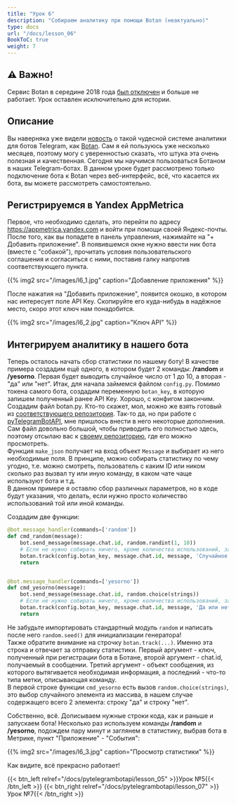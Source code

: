 ```yaml
---
title: "Урок 6"
description: "Собираем аналитику при помощи Botan (неактуально)"
type: docs
url: "/docs/lesson_06"
BookToC: true
weight: 7
---
```


## ⚠️ Важно!
Сервис Botan в середине 2018 года [был отключен](https://github.com/botanio/sdk) и больше не работает. Урок оставлен исключительно для истории.

## Описание
Вы наверняка уже видели [новость](https://vk.com/wall-90229462_2725) о такой чудесной системе аналитики для ботов Telegram, как [Botan](https://github.com/botanio/sdk). Сам я ей пользуюсь уже несколько месяцев, поэтому могу с уверенностью сказать, что штука эта очень полезная и качественная. Сегодня мы научимся пользоваться Ботаном в наших Telegram-ботах. В данном уроке будет рассмотрено только подключение бота к Botan через веб-интерфейс, всё, что касается их бота, вы можете рассмотреть самостоятельно.

## Регистрируемся в Yandex AppMetrica

Первое, что необходимо сделать, это перейти по адресу https://appmetrica.yandex.com и войти при помощи своей Яндекс-почты. После того, как вы попадете в панель управления, нажимайте на "+ Добавить приложение". В появившемся окне нужно ввести ник бота (вместе с "собакой"), прочитать условия пользовательского соглашения и согласиться с ними, поставив галку напротив соответствующего пункта.

{{% img2 src="/images/l6_1.jpg" caption="Добавление приложения" %}}

После нажатия на "Добавить приложение", появится окошко, в котором нас интересует поле API Key. Скопируйте его куда-нибудь в надёжное место, скоро этот ключ нам понадобится.

{{% img2 src="/images/l6_2.jpg" caption="Ключ API" %}}

## Интегрируем аналитику в нашего бота

Теперь осталось начать сбор статистики по нашему боту! В качестве примера создадим ещё одного, в котором будет 2 команды: **/random** и **/yesorno**. Первая будет выводить случайное число от 1 до 10, а вторая - "да" или "нет".
Итак, для начала займемся файлом `config.py`. Помимо токена самого бота, создадим переменную `botan_key`, в которую запишем полученный ранее API Key.
Хорошо, с конфигом закончим. Создадим файл botan.py. Кто-то скажет, мол, можно же взять готовый из [соответствующего репозитория](https://github.com/botanio/sdk). Так-то да, но при работе с [pyTelegramBotAPI](https://github.com/eternnoir/pyTelegramBotAPI), мне пришлось внести в него некоторые дополнения. Сам файл довольно большой, чтобы приводить его полностью здесь, поэтому отсылаю вас к [своему репозиторию](https://github.com/MasterGroosha/telegram-tutorial/blob/master/lesson_06/botan.py), где его можно просмотреть.  
Функция `make_json` получает на вход объект `Message` и выбирает из него необходимые поля. В принципе, можно собирать статистику по чему угодно, т.е. можно смотреть, пользователь с каким ID или ником сколько раз вызвал ту или иную команду, в каком чате чаще используют бота и т.д.  
В данном примере я оставлю сбор различных параметров, но в коде будут указания, что делать, если нужно просто количество использований той или иной команды.

Создадим две функции:

```python
@bot.message_handler(commands=['random'])
def cmd_random(message):
    bot.send_message(message.chat.id, random.randint(1, 10))
    # Если не нужно собирать ничего, кроме количества использований, замените третий аргумент message на None
    botan.track(config.botan_key, message.chat.id, message, 'Случайное число')
    return


@bot.message_handler(commands=['yesorno'])
def cmd_yesorno(message):
    bot.send_message(message.chat.id, random.choice(strings))
    # Если не нужно собирать ничего, кроме количества использований, замените третий аргумент message на None
    botan.track(config.botan_key, message.chat.id, message, 'Да или нет')
    return
```

Не забудьте импортировать стандартный модуль `random` и написать после него `random.seed()` для инициализации генератора!  
Также обратите внимание на строчку `botan.track(...)`. Именно эта строка и отвечает за отправку статистики. Первый аргумент - ключ, полученный при регистрации бота в Ботане, второй аргумент - chat.id, получаемый в сообщении. Третий аргумент - объект сообщения, из которого вытягивается необходимая информация, а последний - что-то типа метки, описывающая команду.  
В первой строке функции `cmd_yesorno` есть вызов `random.choice(strings)`, это выбор случайного элемента из массива, в нашем случае содержащего всего 2 элемента: строку "да" и строку "нет".

Собственно, всё. Дописываем нужные строки кода, как и раньше и запускаем бота! Несколько раз используем команды **/random** и **/yesorno**, подождем пару минут и заглянем в статистику, выбрав бота в Метрике, пункт "Приложение" - "События":

{{% img2 src="/images/l6_3.jpg" caption="Просмотр статистики" %}}

Как видите, всё прекрасно работает!

{{< btn_left relref="/docs/pytelegrambotapi/lesson_05" >}}Урок №5{{< /btn_left >}}
{{< btn_right relref="/docs/pytelegrambotapi/lesson_07" >}}Урок №7{{< /btn_right >}}